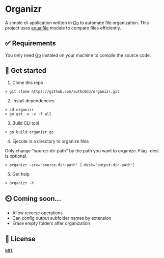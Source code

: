 # Organizr

A simple cli application written in [Go](https://golang.org/) to automate file organization.
This project uses [equalfile](https://github.com/udhos/equalfile) module to compare files efficiently.

## ✅ Requirements

You only need [Go](https://golang.org/) instaled on your machine to compile the source code.

## 🚀 Get started

1. Clone this repo

```
> git clone https://github.com/authc0d3/organizr.git
```

2. Install dependencies

```
> cd organizr
> go get -u -v -f all
```

3. Build CLI tool

```
> go build organizr.go
```

4. Ejecute in a directory to organize files

Only change "source-dir-path" by the path you want to organize. Flag -dest is optional.

```
> organizr -src="source-dir-path" [-dest="output-dir-path"]
```

5. Get help

```
> organizr -h
```

## ⏲️ Coming soon...

- Allow reverse operations
- Can config output subfolder names by extension
- Erase empty folders after organization

## :book: License

[MIT](https://opensource.org/licenses/MIT)
